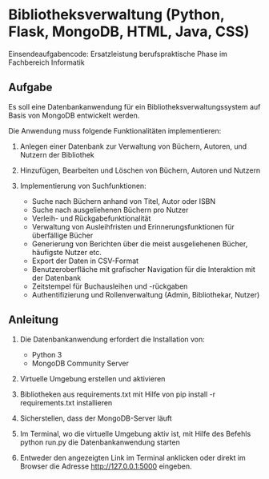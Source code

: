 # Bibliotheksverwaltung (Python, Flask, MongoDB, HTML, Java, CSS)
Einsendeaufgabencode: Ersatzleistung berufspraktische Phase im Fachbereich Informatik

## Aufgabe
Es soll eine Datenbankanwendung für ein Bibliotheksverwaltungssystem auf Basis von MongoDB entwickelt werden.

Die Anwendung muss folgende Funktionalitäten implementieren:
1. Anlegen einer Datenbank zur Verwaltung von Büchern, Autoren, und Nutzern der Bibliothek

2. Hinzufügen, Bearbeiten und Löschen von Büchern, Autoren und Nutzern

3. Implementierung von Suchfunktionen:
    -	Suche nach Büchern anhand von Titel, Autor oder ISBN
    -	Suche nach ausgeliehenen Büchern pro Nutzer
    -	Verleih- und Rückgabefunktionalität
    -	Verwaltung von Ausleihfristen und Erinnerungsfunktionen für überfällige Bücher
    -	Generierung von Berichten über die meist ausgeliehenen Bücher, häufigste Nutzer etc.
    -	Export der Daten in CSV-Format
    -	Benutzeroberfläche mit grafischer Navigation für die Interaktion mit der Datenbank
    -	Zeitstempel für Buchausleihen und -rückgaben
    -	Authentifizierung und Rollenverwaltung (Admin, Bibliothekar, Nutzer)


## Anleitung
1. Die Datenbankanwendung erfordert die Installation von:
   - Python 3
   - MongoDB Community Server

2. Virtuelle Umgebung erstellen und aktivieren

3. Bibliotheken aus requirements.txt mit Hilfe von pip install -r requirements.txt installieren

4. Sicherstellen, dass der MongoDB-Server läuft

5. Im Terminal, wo die virtuelle Umgebung aktiv ist, mit Hilfe des Befehls python run.py die Datenbankanwendung starten

6. Entweder den angezeigten Link im Terminal anklicken oder direkt im Browser die Adresse http://127.0.0.1:5000 eingeben. 
